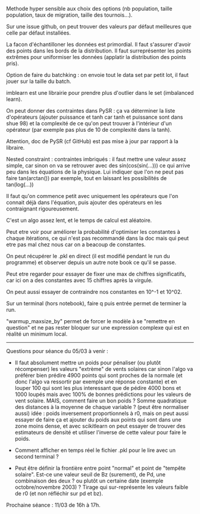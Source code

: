 Methode hyper sensible aux choix des options (nb population, taille population, taux de migration, taille des tournois...).

Sur une issue github, on peut trouver des valeurs par défaut meilleures que celle par défaut installées.

La facon d'échantilloner les données est primordial. Il faut s'assurer d'avoir des points dans les bords de la distribution. Il faut surreprésenter les points extrêmes pour uniformiser les données (applatir la distribution des points pris).

Option de faire du batchking : on envoie tout le data set par petit lot, il faut jouer sur la taille du batch.

imblearn est une librairie pour prendre plus d'outlier dans le set (imbalanced learn).

On peut donner des contraintes dans PySR : ça va déterminer la liste d'opérateurs (ajouter puissance et tanh car tanh et puissance sont dans shue 98) et la complexité de ce qu'on peut trouver à l'intérieur d'un opérateur (par exemple pas plus de 10 de complexité dans la tanh). 

Attention, doc de PySR (cf GitHub) est pas mise à jour par rapport à la libraire.

Nested constraint : contraintes imbriqués : il faut mettre une valeur assez simple, car sinon on va se retrouver avec des sin(cos(sin(...))) ce qui arrive peu dans les équations de la physique. Lui indiquer que l'on ne peut pas faire tan(arctan()) par exemple, tout en laissant les possibilités de tan(log(...))

Il faut qu'on commence petit avec uniquement les opérateurs que l'on connait déjà dans l'équation, puis ajouter des opérateurs en les contraignant rigoureusement.

C'est un algo assez lent, et le temps de calcul est aléatoire.

Peut etre voir pour améliorer la probabilité d'optimiser les constantes à chaque itérations, ce qui n'est pas recommandé dans la doc mais qui peut etre pas mal chez nous car on a beacoup de constantes.

On peut récupérer le .pkl en direct (il est modifié pendant le run du programme) et observer depuis un autre note book ce qu'il se passe.

Peut etre regarder pour essayer de fixer une max de chiffres significatifs, car ici on a des constantes avec 15 chiffres après la virgule.

On peut aussi essayer de contraindre nos constantes en 10^-1 et 10^02.

Sur un terminal (hors notebook), faire q puis entrée permet de terminer la run.

"warmup_maxsize_by" permet de forcer le modèle à se "remettre en question" et ne pas rester bloquer sur une expression complexe qui est en réalité un minimum local.

-----------------------------------------------------------------------------------------------------
Questions pour séance du 05/03 à venir :

- Il faut absolument mettre un poids pour pénaliser (ou plutôt récompenser) les valeurs "extrème" de vents solaires car sinon l'algo va préférer bien prédire 4900 points qui sont proches de la normale (et donc l'algo va ressortir par exemple une réponse constante) et en louper 100 qui sont les plus interessant que de pédire 4000 bons et 1000 loupés mais avec 100% de bonnes prédictions pour les valeurs de vent solaire.
MAIS, comment faire un bon poids ? Somme quadratique des distances à la moyenne de chaque variable ? (peut être normaliser aussi)
idée : poids inversement proportionnels à r0, mais on peut aussi essayer de faire ça et ajouter du poids aux points qui sont dans une zone moins dense, et avec scikitlearn on peut essayer de trouver des estimateurs de densité et utiliser l'inverse de cette valeur pour faire le poids.

- Comment afficher en temps réel le fichier .pkl pour le lire avec un second terminal ?

- Peut être définir la frontière entre point "normal" et point de "tempête solaire". Est-ce une valeur seuil de Bz (surement), de Pd, une combinaison des deux ? ou plutôt un certaine date (exemple octobre/novembre 2003) ?
Tirage qui sur-représente les valeurs faible de r0 (et non réfléchir sur pd et bz).

Prochaine séance : 11/03 de 16h à 17h.
